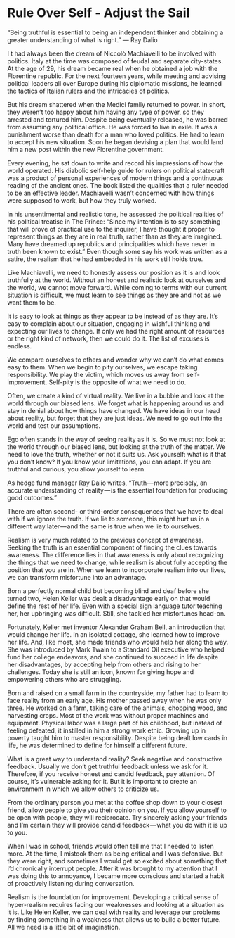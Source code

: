 # Rule Over Self - Adjust the Sail

“Being truthful is essential to being an independent thinker and obtaining a greater understanding of what is right.”
— Ray Dalio

I t had always been the dream of Niccolò Machiavelli to be involved with politics. Italy at the time was composed of feudal and separate city-states. At the age of 29, his dream became real when he obtained a job with the Florentine republic. For the next fourteen years, while meeting and advising political leaders all over Europe during his diplomatic missions, he learned the tactics of Italian rulers and the intricacies of politics.

But his dream shattered when the Medici family returned to power. In short, they weren’t too happy about him having any type of power, so they arrested and tortured him. Despite being eventually released, he was barred from assuming any political office. He was forced to live in exile. It was a punishment worse than death for a man who loved politics. He had to learn to accept his new situation. Soon he began devising a plan that would land him a new post within the new Florentine government.

Every evening, he sat down to write and record his impressions of how the world operated. His diabolic self-help guide for rulers on political statecraft was a product of personal experiences of modern things and a continuous reading of the ancient ones. The book listed the qualities that a ruler needed to be an effective leader. Machiavelli wasn’t concerned with how things were supposed to work, but how they truly worked.

In his unsentimental and realistic tone, he assessed the political realities of his political treatise in The Prince: “Since my intention is to say something that will prove of practical use to the inquirer, I have thought it proper to represent things as they are in real truth, rather than as they are imagined. Many have dreamed up republics and principalities which have never in truth been known to exist.” Even though some say his work was written as a satire, the realism that he had embedded in his work still holds true.

Like Machiavelli, we need to honestly assess our position as it is and look truthfully at the world. Without an honest and realistic look at ourselves and the world, we cannot move forward. While coming to terms with our current situation is difficult, we must learn to see things as they are and not as we want them to be.

It is easy to look at things as they appear to be instead of as they are. It’s easy to complain about our situation, engaging in wishful thinking and expecting our lives to change. If only we had the right amount of resources or the right kind of network, then we could do it. The list of excuses is endless.

We compare ourselves to others and wonder why we can’t do what comes easy to them. When we begin to pity ourselves, we escape taking responsibility. We play the victim, which moves us away from self-improvement. Self-pity is the opposite of what we need to do.

Often, we create a kind of virtual reality. We live in a bubble and look at the world through our biased lens. We forget what is happening around us and stay in denial about how things have changed. We have ideas in our head about reality, but forget that they are just ideas. We need to go out into the world and test our assumptions.

Ego often stands in the way of seeing reality as it is. So we must not look at the world through our biased lens, but looking at the truth of the matter. We need to love the truth, whether or not it suits us. Ask yourself: what is it that you don’t know? If you know your limitations, you can adapt. If you are truthful and curious, you allow yourself to learn.

As hedge fund manager Ray Dalio writes, “Truth — more precisely, an accurate understanding of reality — is the essential foundation for producing good outcomes.”

There are often second- or third-order consequences that we have to deal with if we ignore the truth. If we lie to someone, this might hurt us in a different way later — and the same is true when we lie to ourselves.

Realism is very much related to the previous concept of awareness. Seeking the truth is an essential component of finding the clues towards awareness. The difference lies in that awareness is only about recognizing the things that we need to change, while realism is about fully accepting the position that you are in. When we learn to incorporate realism into our lives, we can transform misfortune into an advantage.

Born a perfectly normal child but becoming blind and deaf before she turned two, Helen Keller was dealt a disadvantage early on that would define the rest of her life. Even with a special sign language tutor teaching her, her upbringing was difficult. Still, she tackled her misfortunes head-on.

Fortunately, Keller met inventor Alexander Graham Bell, an introduction that would change her life. In an isolated cottage, she learned how to improve her life. And, like most, she made friends who would help her along the way. She was introduced by Mark Twain to a Standard Oil executive who helped fund her college endeavors, and she continued to succeed in life despite her disadvantages, by accepting help from others and rising to her challenges. Today she is still an icon, known for giving hope and empowering others who are struggling.

Born and raised on a small farm in the countryside, my father had to learn to face reality from an early age. His mother passed away when he was only three. He worked on a farm, taking care of the animals, chopping wood, and harvesting crops. Most of the work was without proper machines and equipment. Physical labor was a large part of his childhood, but instead of feeling defeated, it instilled in him a strong work ethic. Growing up in poverty taught him to master responsibility. Despite being dealt low cards in life, he was determined to define for himself a different future.

What is a great way to understand reality? Seek negative and constructive feedback. Usually we don’t get truthful feedback unless we ask for it. Therefore, if you receive honest and candid feedback, pay attention. Of course, it’s vulnerable asking for it. But it is important to create an environment in which we allow others to criticize us.

From the ordinary person you met at the coffee shop down to your closest friend, allow people to give you their opinion on you. If you allow yourself to be open with people, they will reciprocate. Try sincerely asking your friends and I’m certain they will provide candid feedback — what you do with it is up to you.

When I was in school, friends would often tell me that I needed to listen more. At the time, I mistook them as being critical and I was defensive. But they were right, and sometimes I would get so excited about something that I’d chronically interrupt people. After it was brought to my attention that I was doing this to annoyance, I became more conscious and started a habit of proactively listening during conversation.

Realism is the foundation for improvement. Developing a critical sense of hyper-realism requires facing our weaknesses and looking at a situation as it is. Like Helen Keller, we can deal with reality and leverage our problems by finding something in a weakness that allows us to build a better future. All we need is a little bit of imagination.
